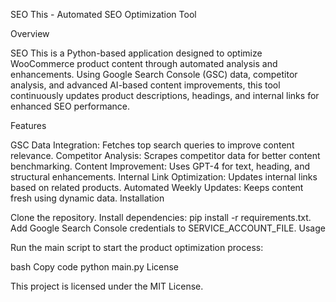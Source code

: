 SEO This - Automated SEO Optimization Tool

Overview

SEO This is a Python-based application designed to optimize WooCommerce product content through automated analysis and enhancements. Using Google Search Console (GSC) data, competitor analysis, and advanced AI-based content improvements, this tool continuously updates product descriptions, headings, and internal links for enhanced SEO performance.

Features

GSC Data Integration: Fetches top search queries to improve content relevance.
Competitor Analysis: Scrapes competitor data for better content benchmarking.
Content Improvement: Uses GPT-4 for text, heading, and structural enhancements.
Internal Link Optimization: Updates internal links based on related products.
Automated Weekly Updates: Keeps content fresh using dynamic data.
Installation

Clone the repository.
Install dependencies: pip install -r requirements.txt.
Add Google Search Console credentials to SERVICE_ACCOUNT_FILE.
Usage

Run the main script to start the product optimization process:

bash
Copy code
python main.py
License

This project is licensed under the MIT License.
